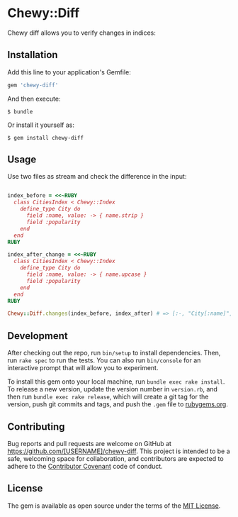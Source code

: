 # Chewy::Diff

Chewy diff allows you to verify changes in indices:

## Installation

Add this line to your application's Gemfile:

```ruby
gem 'chewy-diff'
```

And then execute:

    $ bundle

Or install it yourself as:

    $ gem install chewy-diff

## Usage

Use two files as stream and check the difference in the input:

```ruby

index_before = <<~RUBY
  class CitiesIndex < Chewy::Index
    define_type City do
      field :name, value: -> { name.strip }
      field :popularity
    end
  end
RUBY

index_after_change = <<~RUBY
  class CitiesIndex < Chewy::Index
    define_type City do
      field :name, value: -> { name.upcase }
      field :popularity
    end
  end
RUBY

Chewy::Diff.changes(index_before, index_after) # => [:-, "City[:name]", :+, "City[:name]"]
```

## Development

After checking out the repo, run `bin/setup` to install dependencies. Then, run `rake spec` to run the tests. You can also run `bin/console` for an interactive prompt that will allow you to experiment.

To install this gem onto your local machine, run `bundle exec rake install`. To release a new version, update the version number in `version.rb`, and then run `bundle exec rake release`, which will create a git tag for the version, push git commits and tags, and push the `.gem` file to [rubygems.org](https://rubygems.org).

## Contributing

Bug reports and pull requests are welcome on GitHub at https://github.com/[USERNAME]/chewy-diff. This project is intended to be a safe, welcoming space for collaboration, and contributors are expected to adhere to the [Contributor Covenant](http://contributor-covenant.org) code of conduct.


## License

The gem is available as open source under the terms of the [MIT License](http://opensource.org/licenses/MIT).

